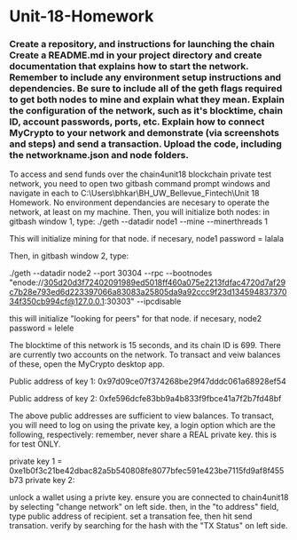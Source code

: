 # Unit-18-Homework

### Create a repository, and instructions for launching the chain Create a README.md in your project directory and create documentation that explains how to start the network. Remember to include any environment setup instructions and dependencies. Be sure to include all of the geth flags required to get both nodes to mine and explain what they mean. Explain the configuration of the network, such as it's blocktime, chain ID, account passwords, ports, etc. Explain how to connect MyCrypto to your network and demonstrate (via screenshots and steps) and send a transaction. Upload the code, including the networkname.json and node folders.

To access and send funds over the chain4unit18 blockchain private test network, you need to open two gitbash command prompt windows and navigate in each to C:\Users\bhkar\BH_UW_Bellevue_Fintech\Unit 18 Homework. No environment dependancies are necesary to operate the network, at least on my machine. Then, you will initialize both nodes: in gitbash window 1, type:
./geth --datadir node1 --mine --minerthreads 1

This will initialize mining for that node. if necesary, node1 password = lalala

Then, in gitbash window 2, type:

./geth --datadir node2 --port 30304 --rpc --bootnodes "enode://305d20d3f72402091989ed5018ff460a075e2213fdfac4720d7af29c7b28e793ed6d223397066a83083a25805da9a92ccc9f23d13459483737034f350cb994cf@127.0.0.1:30303" --ipcdisable

this will initialize "looking for peers" for that node. if necesary, node2 password = lelele

The blocktime of this network is 15 seconds, and its chain ID is 699. There are currently two accounts on the network. To transact and veiw balances of these, open the MyCrypto desktop app.  

Public address of key 1:   0x97d09ce07f374268be29f47dddc061a68928ef54

Public address of key 2:   0xfe596dcfe83bb9a4b833f9fbce41a7f2b7fd48bf

The above public addresses are sufficient to view balances. To transact, you will need to log on using the private key, a login option which are the following, respectively:
remember, never share a REAL private key. this is for test ONLY. 

private key 1 = 0xe1b0f3c21be42dbac82a5b540808fe8077bfec591e423be7115fd9af8f455b73
private key 2: 

unlock a wallet using a privte key. ensure you are connected to chain4unit18 by selecting "change network" on left side. then, in the "to address" field, type public address of recipient. set a transation fee, then hit send transation. verify by searching for the hash with the "TX Status" on left side.



